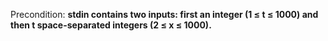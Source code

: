 Precondition: **stdin contains two inputs: first an integer (1 ≤ t ≤ 1000) and then t space-separated integers (2 ≤ x ≤ 1000).**